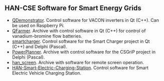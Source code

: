 ## HAN-CSE Software for Smart Energy Grids

  * [QDemonstrator](https://github.com/hancse/QDemonstrator). Control software for VACON inverters in Qt (C++). Can be used on Raspberry Pi.
  * [QFarmer](https://github.com/hancse/QFarmer). Archive with control software in Qt (C++) for control of vanadium-bromine flow batteries.
* [smartcharger](https://github.com/hancse/smartcharger). Control software for the Smart Charger project in Qt (C++) and Delphi (Pascal).
* [PowerPlanner](https://github.com/hancse/PowerPlanner). Archive with control software for the CSGriP project in Delphi (Pascal).
* [han_screen](https://github.com/hancse/han_screen). Archive with software for remote screen operation.
* [HAN-Smart-Electric-Charging-Station](https://github.com/hancse/HAN-Smart-Electric-Charging-Station). Control software for Smart Electric Vehicle Charging Station.

